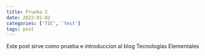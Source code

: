 ```yaml
---
title: Prueba 2
date: 2022-01-02
categories: ['TIC', 'test']
tags: post
---
```


Este post sirve como prueba e introduccion al blog Tecnologías Elementales
